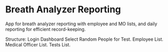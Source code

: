 # Breath Analyzer Reporting
App for breath analyzer reporting with employee and MO lists, and daily reporting for efficient record-keeping.

Structure:
    Login
    Dashboard
        Select Random People for Test.
        Employee List.
        Medical Officer List.
        Tests List.
